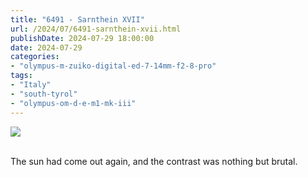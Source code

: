 ```yaml
---
title: "6491 - Sarnthein XVII"
url: /2024/07/6491-sarnthein-xvii.html
publishDate: 2024-07-29 18:00:00
date: 2024-07-29
categories:
- "olympus-m-zuiko-digital-ed-7-14mm-f2-8-pro"
tags:
- "Italy"
- "south-tyrol"
- "olympus-om-d-e-m1-mk-iii"
---
```

<div class="container">
<div class="center"><a target="_blank" href="https://d25zfm9zpd7gm5.cloudfront.net/1200x1200/2020/20200906_093604_lr.jpg"><img class="webfeedsFeaturedVisual" src="https://d25zfm9zpd7gm5.cloudfront.net/0600x0600/2020/20200906_093604_lr.jpg" /></a></div>
</div>
<br />

The sun had come out again, and the contrast was nothing but
brutal.
